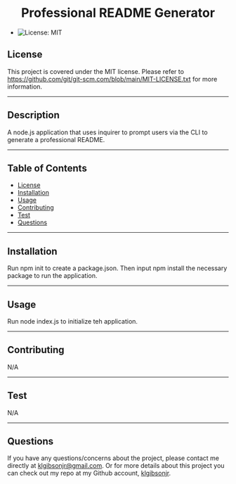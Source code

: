
  <h1 align='center'> Professional README Generator</h1>

  - ![License: MIT](https://img.shields.io/badge/License-MIT-blue.svg)

  ## License

  This project is covered under the MIT license. Please refer to https://github.com/git/git-scm.com/blob/main/MIT-LICENSE.txt for more information.

  ---

  ## Description
 

  A node.js application that uses inquirer to prompt users via the CLI to generate a professional README.

  ---

  ## Table of Contents
  - [License](#license)
  - [Installation](#installation)
  - [Usage](#usage)
  - [Contributing](#contribution)
  - [Test](#test)
  - [Questions](#questions)

  ---

  ## Installation

  Run npm init to create a package.json. Then input npm install the necessary package to run the application.

  ---

  ## Usage

  Run node index.js to initialize teh application.

  ---

  ## Contributing

  N/A

  ---

  ## Test

  N/A

  ---

  ## Questions

  If you have any questions/concerns about the project, please contact me directly at klgibsonjr@gmail.com. 
  Or for more details about this project you can check out my repo at my Github account, [klgibsonjr](https://github.com/klgibsonjr/).
  